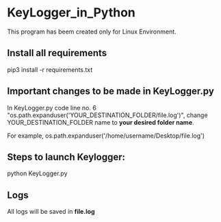 # KeyLogger_in_Python
This program has beem created only for Linux Environment.

## Install all requirements

pip3 install -r requirements.txt

## Important changes to be made in KeyLogger.py

In KeyLogger.py code line no. 6 "os.path.expanduser('YOUR_DESTINATION_FOLDER/file.log')", change YOUR_DESTINATION_FOLDER name to **your desired folder name**.

For example, os.path.expanduser('/home/username/Desktop/file.log')

## Steps to launch Keylogger:

python KeyLogger.py

## Logs

All logs will be saved in **file.log**
